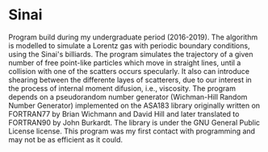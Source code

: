 # Sinai
Program build during my undergraduate period (2016-2019). The algorithm is modelled to simulate a Lorentz gas with periodic boundary conditions, using the Sinai's billiards. The program simulates the trajectory of a given number of free point-like particles which move in straight lines, until a collision with one of the scatters occurs specularly. It also can introduce shearing between the differente layes of scatterers, due to our interest in the process of internal moment difusion, i.e., viscosity. The program depends on a pseudorandom number generator (Wichman-Hill Random Number Generator) implemented on the ASA183 library originally written on FORTRAN77 by Brian Wichmann and David Hill and later translated to FORTRAN90 by John Burkardt. The library is under the GNU General Public License license. This program was my first contact with programming and may not be as efficient as it could.
